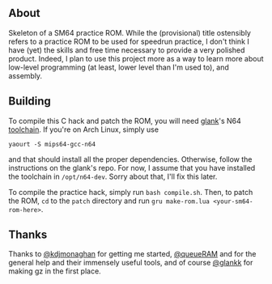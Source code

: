 ## About

Skeleton of a SM64 practice ROM. While the (provisional) title ostensibly refers to
a practice ROM to be used for speedrun practice, I don't think I have (yet) the
skills and free time necessary to provide a very polished product. Indeed, I plan
to use this project more as a way to learn more about low-level programming
(at least, lower level than I'm used to), and assembly.

## Building

To compile this C hack and patch the ROM, you will need [glank](https://github.com/glankk)'s
N64 [toolchain](https://github.com/glankk/n64). If you're on Arch Linux, simply use
```
yaourt -S mips64-gcc-n64
```
and that should install all the proper dependencies. Otherwise, follow
the instructions on the glank's repo. For now, I assume that
you have installed the toolchain in `/opt/n64-dev`. Sorry about that, I'll fix
this later.

To compile the practice hack, simply run `bash compile.sh`. Then, to patch the
ROM, `cd` to the `patch` directory and run `gru make-rom.lua <your-sm64-rom-here>`.

## Thanks

Thanks to [@kdjmonaghan](https://github.com/kdjmonaghan) for getting me started, 
[@queueRAM](https://github.com/queueRAM) and for the general help and their immensely useful tools, 
and of course [@glankk](https://github.com/glankk) for making gz in the first place.

